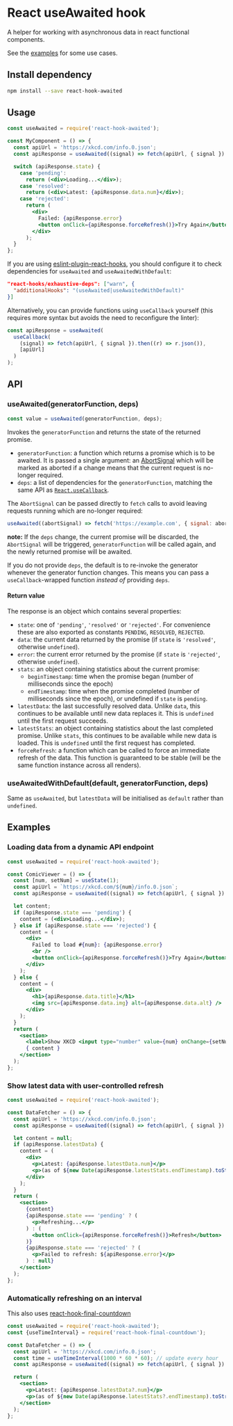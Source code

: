 # React useAwaited hook

A helper for working with asynchronous data in react functional components.

See the [examples](#examples) for some use cases.

## Install dependency

```bash
npm install --save react-hook-awaited
```

## Usage

```jsx
const useAwaited = require('react-hook-awaited');

const MyComponent = () => {
  const apiUrl = 'https://xkcd.com/info.0.json';
  const apiResponse = useAwaited((signal) => fetch(apiUrl, { signal }).then((r) => r.json()), [apiUrl]);

  switch (apiResponse.state) {
    case 'pending':
      return (<div>Loading...</div>);
    case 'resolved':
      return (<div>Latest: {apiResponse.data.num}</div>);
    case 'rejected':
      return (
        <div>
          Failed: {apiResponse.error}
          <button onClick={apiResponse.forceRefresh()}>Try Again</button>
        </div>
      );
  }
};
```

If you are using [eslint-plugin-react-hooks](https://www.npmjs.com/package/eslint-plugin-react-hooks),
you should configure it to check dependencies for `useAwaited` and
`useAwaitedWithDefault`:

```json
"react-hooks/exhaustive-deps": ["warn", {
  "additionalHooks": "(useAwaited|useAwaitedWithDefault)"
}]
```

Alternatively, you can provide functions using `useCallback` yourself
(this requires more syntax but avoids the need to reconfigure the linter):

```js
const apiResponse = useAwaited(
  useCallback(
    (signal) => fetch(apiUrl, { signal }).then((r) => r.json()),
    [apiUrl]
  )
);
```

## API

### useAwaited(generatorFunction, deps)

```javascript
const value = useAwaited(generatorFunction, deps);
```

Invokes the `generatorFunction` and returns the state of the returned
promise.

- `generatorFunction`: a function which returns a promise which is
  to be awaited. It is passed a single argument: an
  [AbortSignal](https://developer.mozilla.org/en-US/docs/Web/API/AbortSignal)
  which will be marked as aborted if a change means that the current
  request is no-longer required.
- `deps`: a list of dependencies for the `generatorFunction`, matching
  the same API as
  [`React.useCallback`](https://reactjs.org/docs/hooks-reference.html#usecallback).

The `AbortSignal` can be passed directly to `fetch` calls to avoid
leaving requests running which are no-longer required:

```js
useAwaited((abortSignal) => fetch('https://example.com', { signal: abortSignal }), []);
```

**note:** If the `deps` change, the current promise will be discarded,
the `AbortSignal` will be triggered, `generatorFunction` will be called
again, and the newly returned promise will be awaited.

If you do not provide `deps`, the default is to re-invoke the generator
whenever the generator function changes. This means you can pass a
`useCallback`-wrapped function _instead of_ providing `deps`.

#### Return value

The response is an object which contains several properties:

- `state`: one of `'pending'`, `'resolved'` or `'rejected'`. For
  convenience these are also exported as constants `PENDING`,
  `RESOLVED`, `REJECTED`.
- `data`: the current data returned by the promise (if `state` is
  `'resolved'`, otherwise `undefined`).
- `error`: the current error returned by the promise (if `state` is
  `'rejected'`, otherwise `undefined`).
- `stats`: an object containing statistics about the current promise:
  - `beginTimestamp`: time when the promise began (number of
    milliseconds since the epoch)
  - `endTimestamp`: time when the promise completed (number of
    milliseconds since the epoch), or undefined if `state` is
    `pending`.
- `latestData`: the last successfully resolved data. Unlike `data`,
  this continues to be available until new data replaces it.
  This is `undefined` until the first request succeeds.
- `latestStats`: an object containing statistics about the last
  completed promise. Unlike `stats`, this continues to be available
  while new data is loaded. This is `undefined` until the first
  request has completed.
- `forceRefresh`: a function which can be called to force an
  immediate refresh of the data. This function is guaranteed to be
  stable (will be the same function instance across all renders).

### useAwaitedWithDefault(default, generatorFunction, deps)

Same as `useAwaited`, but `latestData` will be initialised as
`default` rather than `undefined`.

## Examples

### Loading data from a dynamic API endpoint

```jsx
const useAwaited = require('react-hook-awaited');

const ComicViewer = () => {
  const [num, setNum] = useState(1);
  const apiUrl = `https://xkcd.com/${num}/info.0.json`;
  const apiResponse = useAwaited((signal) => fetch(apiUrl, { signal }).then((r) => r.json()), [apiUrl]);

  let content;
  if (apiResponse.state === 'pending') {
    content = (<div>Loading...</div>);
  } else if (apiResponse.state === 'rejected') {
    content = (
      <div>
        Failed to load #{num}: {apiResponse.error}
        <br />
        <button onClick={apiResponse.forceRefresh()}>Try Again</button>
      </div>
    );
  } else {
    content = (
      <div>
        <h1>{apiResponse.data.title}</h1>
        <img src={apiResponse.data.img} alt={apiResponse.data.alt} />
      </div>
    );
  }
  return (
    <section>
      <label>Show XKCD <input type="number" value={num} onChange={setNum} /></label>
      { content }
    </section>
  );
};
```

### Show latest data with user-controlled refresh

```jsx
const useAwaited = require('react-hook-awaited');

const DataFetcher = () => {
  const apiUrl = 'https://xkcd.com/info.0.json';
  const apiResponse = useAwaited((signal) => fetch(apiUrl, { signal }).then((r) => r.json()), [apiUrl]);

  let content = null;
  if (apiResponse.latestData) {
    content = (
      <div>
        <p>Latest: {apiResponse.latestData.num}</p>
        <p>(as of ${new Date(apiResponse.latestStats.endTimestamp).toString()})</p>
      </div>
    );
  }
  return (
    <section>
      {content}
      {apiResponse.state === 'pending' ? (
        <p>Refreshing...</p>
      ) : (
        <button onClick={apiResponse.forceRefresh()}>Refresh</button>
      )}
      {apiResponse.state === 'rejected' ? (
        <p>Failed to refresh: ${apiResponse.error}</p>
      ) : null}
    </section>
  );
};
```

### Automatically refreshing on an interval

This also uses [react-hook-final-countdown](https://github.com/davidje13/react-hook-countdown)

```jsx
const useAwaited = require('react-hook-awaited');
const {useTimeInterval} = require('react-hook-final-countdown');

const DataFetcher = () => {
  const apiUrl = 'https://xkcd.com/info.0.json';
  const time = useTimeInterval(1000 * 60 * 60); // update every hour
  const apiResponse = useAwaited((signal) => fetch(apiUrl, { signal }).then((r) => r.json()), [apiUrl, time]);

  return (
    <section>
      <p>Latest: {apiResponse.latestData?.num}</p>
      <p>(as of ${new Date(apiResponse.latestStats?.endTimestamp).toString()})</p>
    </section>
  );
};
```

